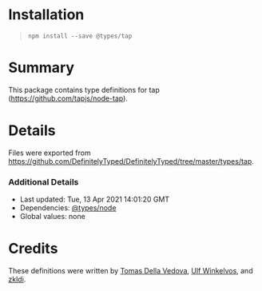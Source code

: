# Installation
> `npm install --save @types/tap`

# Summary
This package contains type definitions for tap (https://github.com/tapjs/node-tap).

# Details
Files were exported from https://github.com/DefinitelyTyped/DefinitelyTyped/tree/master/types/tap.

### Additional Details
 * Last updated: Tue, 13 Apr 2021 14:01:20 GMT
 * Dependencies: [@types/node](https://npmjs.com/package/@types/node)
 * Global values: none

# Credits
These definitions were written by [Tomas Della Vedova](https://github.com/delvedor), [Ulf Winkelvos](https://github.com/uwinkelvos), and [zkldi](https://github.com/zkldi).
